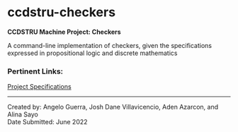 # ccdstru-checkers
**CCDSTRU Machine Project: Checkers**

A command-line implementation of checkers, given the specifications expressed in propositional logic and discrete mathematics

### Pertinent Links:
[Project Specifications]()<br>

---

Created by: Angelo Guerra, Josh Dane Villavicencio, Aden Azarcon, and Alina Sayo<br>
Date Submitted: June 2022
